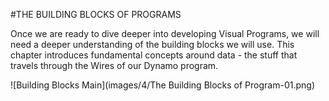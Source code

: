 #THE BUILDING BLOCKS OF PROGRAMS

Once we are ready to dive deeper into developing Visual Programs, we will need a deeper understanding of the building blocks we will use. This chapter introduces fundamental concepts around data - the stuff that travels through the Wires of our Dynamo program.

![Building Blocks Main](images/4/The Building Blocks of Program-01.png)
